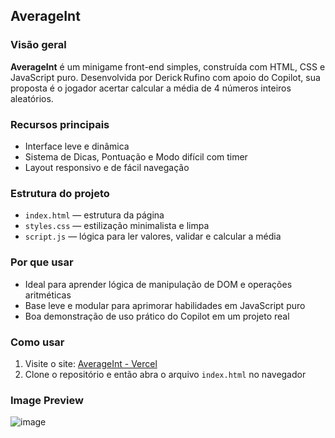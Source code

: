 ## AverageInt

### Visão geral  
**AverageInt** é um minigame front-end simples, construída com HTML, CSS e JavaScript puro. Desenvolvida por Derick Rufino com apoio do Copilot, sua proposta é o jogador acertar calcular a média de 4 números inteiros aleatórios.

### Recursos principais  
- Interface leve e dinâmica
- Sistema de Dicas, Pontuação e Modo difícil com timer
- Layout responsivo e de fácil navegação

### Estrutura do projeto  
- `index.html` — estrutura da página  
- `styles.css` — estilização minimalista e limpa  
- `script.js` — lógica para ler valores, validar e calcular a média

### Por que usar  
- Ideal para aprender lógica de manipulação de DOM e operações aritméticas  
- Base leve e modular para aprimorar habilidades em JavaScript puro  
- Boa demonstração de uso prático do Copilot em um projeto real

### Como usar  
1. Visite o site: [AverageInt - Vercel](https://average-int.vercel.app/)
2.  Clone o repositório e então abra o arquivo `index.html` no navegador 


### Image Preview
![image](https://github.com/user-attachments/assets/1c2cdd5a-a1e2-48f4-8f0b-4d2f453167ae)
